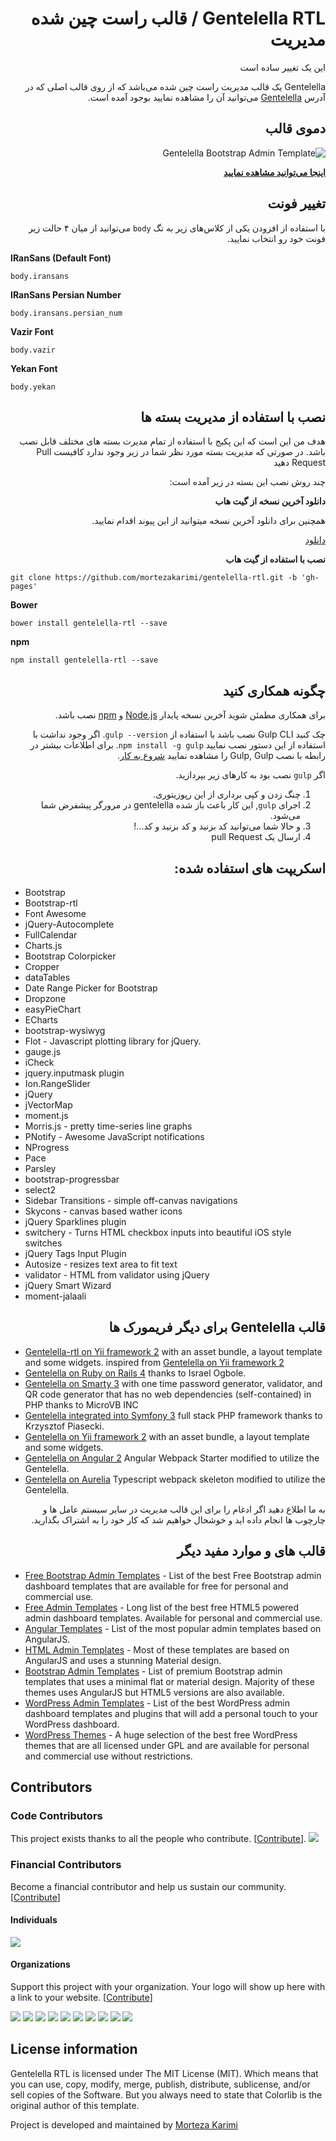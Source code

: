 <div dir="RTL" align="right" style="direction:rtl;text-align:right;">

# Gentelella RTL / قالب راست چین شده مدیریت

این یک تغییر ساده است

Gentelella یک قالب مدیریت راست چین شده می‌باشد که از روی قالب اصلی که در آدرس [Gentelella](https://github.com/puikinsh/gentelella) می‌توانید آن را مشاهده نمایید بوجود آمده است.

## دموی قالب
![Gentelella Bootstrap Admin Template](./documentation/images/demo-template.png "Gentelella RTL Theme Browser Preview")

**[اینجا می‌توانید مشاهده نمایید](https://mortezakarimi.github.io/gentelella-rtl/public/index.html)**


## تغییر فونت

با استفاده از افزودن یکی از کلاس‌های زیر به تگ `body` می‌توانید از میان ۴ حالت زیر فونت خود رو انتخاب نمایید.

<div dir="LTR" align="left" style="direction:ltr;text-align:left;">

**IRanSans (Default Font)**

```
body.iransans
```

**IRanSans Persian Number**

```
body.iransans.persian_num
```

**Vazir Font**

```
body.vazir
```

**Yekan Font**

```
body.yekan
```

</div>

## نصب با استفاده از مدیریت بسته ها

هدف من این است که این پکیج با استفاده از تمام مدیرت بسته های مختلف قابل نصب باشد. در صورتی که مدیریت بسته مورد نظر شما در زیر وجود ندارد کافیست Pull Request دهید

چند روش نصب این بسته در زیر آمده است:

**دانلود آخرین نسخه از گیت هاب**

همچنین برای دانلود آخرین نسخه میتوانید از این پیوند اقدام نمایید.

[دانلود](https://github.com/mortezakarimi/gentelella-rtl/releases/latest)


**نصب با استفاده از گیت هاب**

<div dir="LTR" align="left" style="direction:ltr;text-align:left;">

```
git clone https://github.com/mortezakarimi/gentelella-rtl.git -b 'gh-pages'
```


**Bower**

```
bower install gentelella-rtl --save
```

**npm**

```
npm install gentelella-rtl --save
```

</div>

## چگونه همکاری کنید
برای همکاری مطمئن شوید آخرین نسخه پایدار [Node.js](https://nodejs.org/) و [npm](https://npmjs.com) نصب باشد.

چک کنید Gulp CLI نصب باشد با استفاده از  `gulp --version`.  اگر وجود نداشت با استفاده از  این دستور نصب نمایید `npm install -g gulp`.  برای اطلاعات بیشتر در رابطه با نصب  Gulp, Gulp را مشاهده نمایید [شروع به کار](https://github.com/gulpjs/gulp/blob/master/docs/getting-started.md).

اگر `gulp`  نصب بود به کار‌های زیر بپردازید.

1. چنگ زدن و کپی برداری از این رپوزیتوری.
2. اجرای `gulp`, این کار باعث باز شده gentelella در مرورگر پیشفرض شما می‌شود.
3. و حالا شما می‌توانید کد بزنید و کد بزنید و کد...!
4. ارسال یک pull Request

## اسکریپت های استفاده شده:
<div dir="LTR" align="left" style="direction:ltr;text-align:left;">

* Bootstrap
* Bootstrap-rtl
* Font Awesome
* jQuery-Autocomplete
* FullCalendar
* Charts.js
* Bootstrap Colorpicker
* Cropper
* dataTables
* Date Range Picker for Bootstrap
* Dropzone
* easyPieChart
* ECharts
* bootstrap-wysiwyg
* Flot - Javascript plotting library for jQuery.
* gauge.js
* iCheck
* jquery.inputmask plugin
* Ion.RangeSlider
* jQuery
* jVectorMap
* moment.js
* Morris.js - pretty time-series line graphs
* PNotify - Awesome JavaScript notifications
* NProgress
* Pace
* Parsley
* bootstrap-progressbar
* select2
* Sidebar Transitions - simple off-canvas navigations
* Skycons - canvas based wather icons
* jQuery Sparklines plugin
* switchery - Turns HTML checkbox inputs into beautiful iOS style switches
* jQuery Tags Input Plugin
* Autosize - resizes text area to fit text
* validator - HTML from validator using jQuery
* jQuery Smart Wizard
* moment-jalaali

</div>

## قالب Gentelella برای دیگر فریمورک ها

<div dir="LTR" align="left" style="direction:ltr;text-align:left;">
  
* [Gentelella-rtl on Yii framework 2](https://github.com/mortezakarimi/yii2-gentelella-rtl) with an asset bundle, a layout template and some widgets. inspired from [Gentelella on Yii framework 2](https://github.com/yiister/yii2-gentelella)
* [Gentelella on Ruby on Rails 4](https://github.com/iogbole/gentelella_on_rails) thanks to Israel Ogbole.
* [Gentelella on Smarty 3](https://github.com/microvb/otp-thing) with one time password generator, validator, and QR code generator that has no web dependencies (self-contained) in PHP thanks to MicroVB INC
* [Gentelella integrated into Symfony 3](https://github.com/krzysiekpiasecki/Gentelella) full stack PHP framework thanks to Krzysztof Piasecki.
* [Gentelella on Yii framework 2](https://github.com/yiister/yii2-gentelella) with an asset bundle, a layout template and some widgets.
* [Gentelella on Angular 2](https://github.com/kmkatsma/angular2-webpack-starter-gentelella) Angular Webpack Starter modified to utilize the Gentelella.
* [Gentelella on Aurelia](https://github.com/kmkatsma/aurelia-gentelella) Typescript webpack skeleton modified to utilize the Gentelella.
</div>

به ما اطلاع دهید اگر ادغام را برای این قالب مدیریت در سایر سیستم عامل ها و چارچوب ها انجام داده اید و خوشحال خواهیم شد که کار خود را به اشتراک بگذارید.

## قالب های و موارد مفید دیگر

<div dir="LTR" align="left" style="direction:ltr;text-align:left;">

* [Free Bootstrap Admin Templates](https://colorlib.com/wp/free-bootstrap-admin-dashboard-templates/ "Bootstrap Admin Templates on Colorlib") - List of the best Free Bootstrap admin dashboard templates that are available for free for personal and commercial use.
* [Free Admin Templates](https://colorlib.com/wp/free-html5-admin-dashboard-templates/ "List of free HTML based admin templates by Colorlib") - Long list of the best free HTML5 powered admin dashboard templates. Available for personal and commercial use.
* [Angular Templates](https://colorlib.com/wp/angularjs-admin-templates/ "Angular Admin Templates on Colorlib") - List of the most popular admin templates based on AngularJS.
* [HTML Admin Templates](https://colorlib.com/wp/html-admin-templates/ "Material Design Admin Templates on Colorlib") - Most of these templates are based on AngularJS and uses a stunning Material design.
* [Bootstrap Admin Templates](https://colorlib.com/wp/bootstrap-admin-templates/ "List of Premium Bootstrap Admin Templates by Colorlib") - List of premium Bootstrap admin templates that uses a minimal flat or material design. Majority of these themes uses AngularJS but HTML5 versions are also available.
* [WordPress Admin Templates](https://colorlib.com/wp/wordpress-admin-dashboard-themes-plugins/ "List of WordPress Admin Dashboard Templates and Plugins by Colorlib") - List of the best WordPress admin dashboard templates and plugins that will add a personal touch to your WordPress dashboard.
* [WordPress Themes](https://colorlib.com/wp/free-wordpress-themes/ "List of Free WordPress themes by Colorlib") - A huge selection of the best free WordPress themes that are all licensed under GPL and are available for personal and commercial use without restrictions.

</div>

<div dir="LTR" align="left" style="direction:ltr;text-align:left;">

## Contributors

### Code Contributors

This project exists thanks to all the people who contribute. [[Contribute](CONTRIBUTING.md)].
<a href="https://github.com/mortezakarimi/gentelella-rtl/graphs/contributors"><img src="https://opencollective.com/gentelella-rtl/contributors.svg?width=890&button=false" /></a>

### Financial Contributors

Become a financial contributor and help us sustain our community. [[Contribute](https://opencollective.com/gentelella-rtl/contribute)]

#### Individuals

<a href="https://opencollective.com/gentelella-rtl"><img src="https://opencollective.com/gentelella-rtl/individuals.svg?width=890"></a>

#### Organizations

Support this project with your organization. Your logo will show up here with a link to your website. [[Contribute](https://opencollective.com/gentelella-rtl/contribute)]

<a href="https://opencollective.com/gentelella-rtl/organization/0/website"><img src="https://opencollective.com/gentelella-rtl/organization/0/avatar.svg"></a>
<a href="https://opencollective.com/gentelella-rtl/organization/1/website"><img src="https://opencollective.com/gentelella-rtl/organization/1/avatar.svg"></a>
<a href="https://opencollective.com/gentelella-rtl/organization/2/website"><img src="https://opencollective.com/gentelella-rtl/organization/2/avatar.svg"></a>
<a href="https://opencollective.com/gentelella-rtl/organization/3/website"><img src="https://opencollective.com/gentelella-rtl/organization/3/avatar.svg"></a>
<a href="https://opencollective.com/gentelella-rtl/organization/4/website"><img src="https://opencollective.com/gentelella-rtl/organization/4/avatar.svg"></a>
<a href="https://opencollective.com/gentelella-rtl/organization/5/website"><img src="https://opencollective.com/gentelella-rtl/organization/5/avatar.svg"></a>
<a href="https://opencollective.com/gentelella-rtl/organization/6/website"><img src="https://opencollective.com/gentelella-rtl/organization/6/avatar.svg"></a>
<a href="https://opencollective.com/gentelella-rtl/organization/7/website"><img src="https://opencollective.com/gentelella-rtl/organization/7/avatar.svg"></a>
<a href="https://opencollective.com/gentelella-rtl/organization/8/website"><img src="https://opencollective.com/gentelella-rtl/organization/8/avatar.svg"></a>
<a href="https://opencollective.com/gentelella-rtl/organization/9/website"><img src="https://opencollective.com/gentelella-rtl/organization/9/avatar.svg"></a>

## License information


Gentelella RTL is licensed under The MIT License (MIT). Which means that you can use, copy, modify, merge, publish, distribute, sublicense, and/or sell copies of the Software. But you always need to state that Colorlib is the original author of this template.

Project is developed and maintained by [Morteza Karimi](https://morteza-karimi.ir/ "Morteza Karimi - Web Developer")
</div>
</div>
